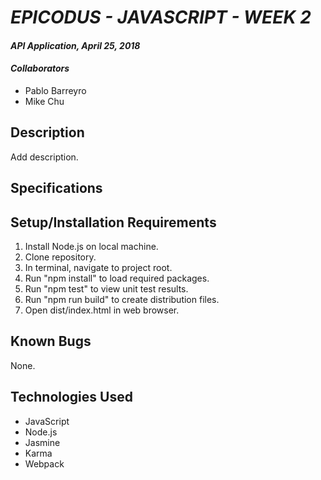 # _EPICODUS - JAVASCRIPT - WEEK 2_

#### _API Application, April 25, 2018_

#### _Collaborators_

* Pablo Barreyro
* Mike Chu

## Description

Add description.

## Specifications


## Setup/Installation Requirements

1. Install Node.js on local machine.
2. Clone repository.
3. In terminal, navigate to project root.
4. Run "npm install" to load required packages.
5. Run "npm test" to view unit test results.
6. Run "npm run build" to create distribution files.
7. Open dist/index.html in web browser.

## Known Bugs

None.

## Technologies Used

* JavaScript
* Node.js
* Jasmine
* Karma
* Webpack
